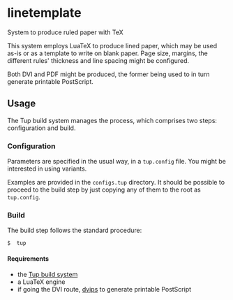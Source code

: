 # linetemplate
System to produce ruled paper with TeX

This system employs LuaTeX to produce lined paper, which may be used as-is or as a template to write on blank paper. Page size, margins, the different rules' thickness and line spacing might be configured.

Both DVI and PDF might be produced, the former being used to in turn generate printable PostScript.


##  Usage

The Tup build system manages the process, which comprises two steps: configuration and build.

###  Configuration
Parameters are specified in the usual way, in a `tup.config` file. You might be interested in using variants.

Examples are provided in the `configs.tup` directory. It should be possible to proceed to the build step by just copying any of them to the root as `tup.config`.

###  Build
The build step follows the standard procedure:

    $  tup

####  Requirements

 -  the [Tup build system](http://gittup.org/tup/)
 -  a LuaTeX engine
 -  if going the DVI route, [dvips](http://tug.org/texinfohtml/dvips.html) to generate printable PostScript
